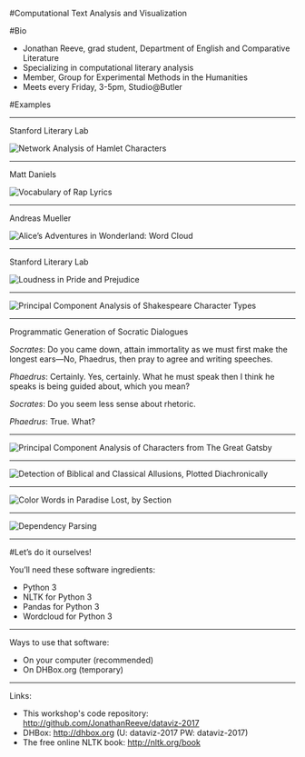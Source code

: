
#Computational Text Analysis and Visualization

#Bio

 * Jonathan Reeve, grad student, Department of English and Comparative Literature
 * Specializing in computational literary analysis
 * Member, Group for Experimental Methods in the Humanities
 * Meets every Friday, 3-5pm, Studio@Butler 

#Examples

---

Stanford Literary Lab

![Network Analysis of Hamlet Characters](images/moretti.gif)

---

Matt Daniels

![Vocabulary of Rap Lyrics](images/rap-lyrics.png)

---

Andreas Mueller

![Alice’s Adventures in Wonderland: Word Cloud](images/alice.png)

---

Stanford Literary Lab 

![Loudness in Pride and Prejudice](images/loudness.png)

---

![Principal Component Analysis of Shakespeare Character Types](images/shakespeare-pca.png)

---

Programmatic Generation of Socratic Dialogues

*Socrates*: Do you came down, attain immortality as we must first make the longest ears—No, Phaedrus, then pray to agree and writing speeches.

*Phaedrus*: Certainly. Yes, certainly. What he must speak then I think he speaks is being guided about, which you mean?

*Socrates*: Do you seem less sense about rhetoric.

*Phaedrus*: True. What?

--- 

![Principal Component Analysis of Characters from _The Great Gatsby_](images/gatsby.png)

---

![Detection of Biblical and Classical Allusions, Plotted Diachronically](images/allusions.png)

---

![Color Words in Paradise Lost, by Section](images/milton-colors.png)

---

![Dependency Parsing](images/mr-darcy.png)

--- 

#Let’s do it ourselves!

You’ll need these software ingredients: 

 * Python 3
 * NLTK for Python 3
 * Pandas for Python 3
 * Wordcloud for Python 3

--- 

Ways to use that software: 

 * On your computer (recommended)
 * On DHBox.org (temporary)

---

Links: 

 * This workshop's code repository: <http://github.com/JonathanReeve/dataviz-2017> 
 * DHBox: <http://dhbox.org> (U: dataviz-2017 PW: dataviz-2017)
 * The free online NLTK book: <http://nltk.org/book> 
